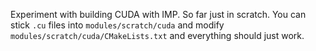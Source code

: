 Experiment with building CUDA with IMP. So far just in scratch. You can stick `.cu` files into `modules/scratch/cuda` and modify `modules/scratch/cuda/CMakeLists.txt` and everything should just work.